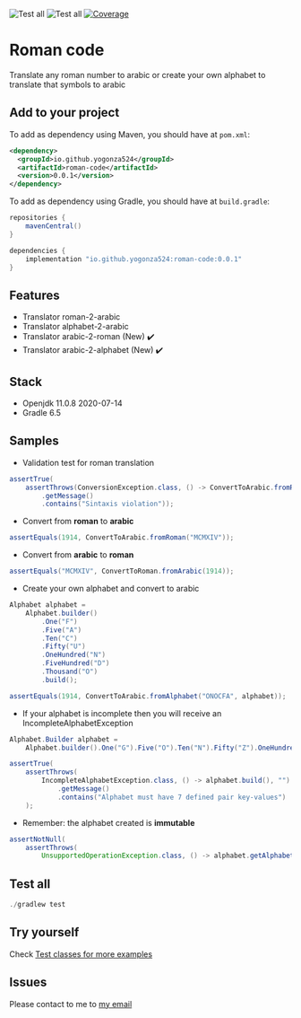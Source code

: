 ![Test all](https://github.com/yogonza524/roman-code/workflows/test-all/badge.svg)
![Test all](https://github.com/yogonza524/roman-code/workflows/mutation-test/badge.svg)
[![Coverage](https://codecov.io/gh/yogonza524/roman-code/branch/master/graph/badge.svg)](https://codecov.io/gh/yogonza524/roman-code)
# Roman code
Translate any roman number to arabic or create your own alphabet to translate that symbols to arabic 

## Add to your project
To add as dependency using Maven, you should have at ```pom.xml```:
```xml
<dependency>
  <groupId>io.github.yogonza524</groupId>
  <artifactId>roman-code</artifactId>
  <version>0.0.1</version>
</dependency>
```

To add as dependency using Gradle, you should have at ```build.gradle```:
```groovy
repositories {
    mavenCentral()
}

dependencies {
    implementation "io.github.yogonza524:roman-code:0.0.1"
}
```

## Features
- Translator roman-2-arabic
- Translator alphabet-2-arabic
- Translator arabic-2-roman (New) :heavy_check_mark:
- Translator arabic-2-alphabet (New) :heavy_check_mark:

## Stack
- Openjdk 11.0.8 2020-07-14
- Gradle 6.5

## Samples
- Validation test for roman translation
```java
assertTrue(
    assertThrows(ConversionException.class, () -> ConvertToArabic.fromRoman("VX"), "")
        .getMessage()
        .contains("Sintaxis violation"));
```

- Convert from **roman** to **arabic**
```java
assertEquals(1914, ConvertToArabic.fromRoman("MCMXIV"));
```

- Convert from **arabic** to **roman**
```java
assertEquals("MCMXIV", ConvertToRoman.fromArabic(1914));
```

- Create your own alphabet and convert to arabic
```java
Alphabet alphabet =
    Alphabet.builder()
        .One("F")
        .Five("A")
        .Ten("C")
        .Fifty("U")
        .OneHundred("N")
        .FiveHundred("D")
        .Thousand("O")
        .build();

assertEquals(1914, ConvertToArabic.fromAlphabet("ONOCFA", alphabet));
```

- If your alphabet is incomplete then you will receive an IncompleteAlphabetException
```java
Alphabet.Builder alphabet =
    Alphabet.builder().One("G").Five("O").Ten("N").Fifty("Z").OneHundred("A");

assertTrue(
    assertThrows(
        IncompleteAlphabetException.class, () -> alphabet.build(), "")
            .getMessage()
            .contains("Alphabet must have 7 defined pair key-values")
    );
```

- Remember: the alphabet created is **immutable**
```java
assertNotNull(
    assertThrows(
        UnsupportedOperationException.class, () -> alphabet.getAlphabet().put("G", 19), ""));
```

## Test all
```java
./gradlew test
```

## Try yourself
Check [Test classes for more examples](./src/test/java/com/roman/code/)
 
## Issues
Please contact to me to [my email](mailto:yogonza524@gmail.com)